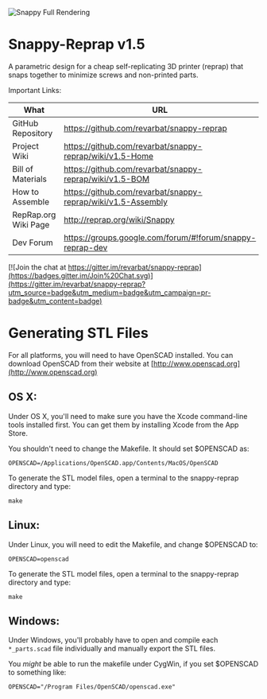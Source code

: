 ![Snappy Full Rendering](https://github.com/revarbat/snappy-reprap/wiki/v1.5-snappy_small.png)

Snappy-Reprap v1.5
==================

A parametric design for a cheap self-replicating 3D printer (reprap) that snaps together to minimize screws and non-printed parts.

Important Links:

What                 | URL
-------------------- | -------------------------------------------------------
GitHub Repository    | https://github.com/revarbat/snappy-reprap
Project Wiki         | https://github.com/revarbat/snappy-reprap/wiki/v1.5-Home
Bill of Materials    | https://github.com/revarbat/snappy-reprap/wiki/v1.5-BOM
How to Assemble      | https://github.com/revarbat/snappy-reprap/wiki/v1.5-Assembly
RepRap.org Wiki Page | http://reprap.org/wiki/Snappy
Dev Forum            | https://groups.google.com/forum/#!forum/snappy-reprap-dev

[![Join the chat at https://gitter.im/revarbat/snappy-reprap](https://badges.gitter.im/Join%20Chat.svg)](https://gitter.im/revarbat/snappy-reprap?utm_source=badge&utm_medium=badge&utm_campaign=pr-badge&utm_content=badge)


Generating STL Files
====================
For all platforms, you will need to have OpenSCAD installed. You can download OpenSCAD from their website at [http://www.openscad.org](http://www.openscad.org)


OS X:
-----
Under OS X, you'll need to make sure you have the Xcode command-line tools installed first.  You can get them by installing Xcode from the App Store.

You shouldn't need to change the Makefile.  It should set $OPENSCAD as:
```
OPENSCAD=/Applications/OpenSCAD.app/Contents/MacOS/OpenSCAD
```

To generate the STL model files, open a terminal to the snappy-reprap directory and type:
```
make
```


Linux:
------
Under Linux, you will need to edit the Makefile, and change $OPENSCAD to:
```
OPENSCAD=openscad
```
To generate the STL model files, open a terminal to the snappy-reprap directory and type:
```
make
```


Windows:
--------
Under Windows, you'll probably have to open and compile each `*_parts.scad` file individually and manually export the STL files.

You _might_ be able to run the makefile under CygWin, if you set $OPENSCAD to something like:
```
OPENSCAD="/Program Files/OpenSCAD/openscad.exe"
```

